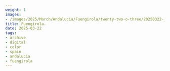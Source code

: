 ```yaml
---
weight: 1
images:
- /images/2025/March/Andalucia/Fuengirola/twenty-two-o-three/20250322-_DSC8800.jpg
title: Fuengirola.
date: 2025-03-22
tags:
- archive
- digital
- color
- spain
- andalucia
- fuengirola
---
```


